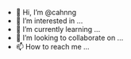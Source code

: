 - 👋 Hi, I’m @cahnng
- 👀 I’m interested in ...
- 🌱 I’m currently learning ...
- 💞️ I’m looking to collaborate on ...
- 📫 How to reach me ...

<!---
cahnng/cahnng is a ✨ special ✨ repository because its `README.md` (this file) appears on your GitHub profile.
You can click the Preview link to take a look at your changes.
--->
